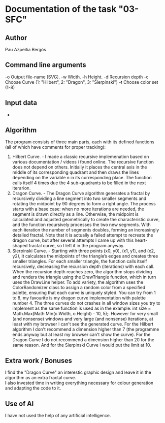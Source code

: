 # Documentation of the task "03-SFC"

## Author
Pau Azpeitia Bergós

## Command line arguments
-o Output file-name (SVG).
-w Width.
-h Height.
-d Recursion depth
-c Choose Curve (1: "Hilbert", 2: "Dragon", 3: "Sierpinski")
-t Choose color set (1-8)

## Input data
-

## Algorithm
The program consists of three main parts, each with its defined functions (all of which have comments for proper tracking):
  1. Hilbert Curve.
    - I made a classic recursive implemenation based on various documentation / videos i found online. The recursive function does not depend on others. Initially it places the central axis in the middle of its corresponding quadrant and then draws the lines depending on the variable n in its corresponding place. The function calls itself 4 times due the 4 sub-quadrants to be filled in the next iterarion.
  2. Dragon Curve.
    - The Dragon Curve algorithm generates a fractal by recursively dividing a line segment into two smaller segments and rotating the midpoint by 90 degrees to form a right angle. The process starts with a base case: when no more iterations are needed, the segment is drawn directly as a line. Otherwise, the midpoint is calculated and adjusted geometrically to create the characteristic curve, and the function recursively processes the two new segments. With each iteration the number of segments doubles, forming an increasingly detailed fractal. Note that it is actually a failed attempt to recreate the dragon curve, but after several attempts I came up with this heart-shaped fractal curve, so I left it in the program anyway.
  3. Sierpinski Curve.
    - Starting with three points (x0, y0), (x1, y1), and (x2, y2), it calculates the midpoints of the triangle’s edges and creates three smaller triangles. For each smaller triangle, the function calls itself recursively, decreasing the recursion depth (iterations) with each call. When the recursion depth reaches zero, the algorithm stops dividing and renders the triangle using the DrawTriangle function, which in turn uses the DrawLine helper.
  To add variety, the algorithm uses the ColorRandomizer class to assign a random color from a specified palette, ensuring that each curve is uniquely styled. You can try from 1 to 8, my favourite is my dragon curve implementation with palette number 4.
  The three curves do not crashes in all window sizes you try to implement as the same function is used as in the example: int size = Math.Max(Math.Min(o.Width, o.Height) - 10, 5);. However for very small (and nonsense) windows and very large (and nonsense) iterations, at least with my browser I can't see the generated curve.
  For the Hilbert algorithm I don't recommend a dimension higher than 7 (the programme ends anyway but at least my browser can't show the curve). For the Dragon Curve I do not recommend a dimension higher than 20 for the same reason. And for the Sierpinski Curve I would put the limit at 10.

## Extra work / Bonuses
I find the "Dragon Curve" an interestic graphic design and leave it in the algorithm as an extra fractal curve.  
I also invested time in writing everything necessary for colour generation and adapting the code to it.


## Use of AI
I have not used the help of any artificial intelligence.
